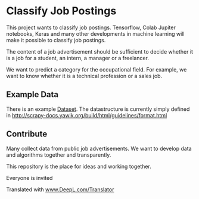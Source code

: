 # Classify Job Postings

This project wants to classify job postings. Tensorflow, Colab Jupiter notebooks, Keras and many other developments in machine learning will make it possible to classify job postings.

The content of a job advertisement should be sufficient to decide whether it is a job for a student, an intern, a manager or a freelancer.

We want to predict a category for the occupational field. For example, we want to know whether it is a technical profession or a sales job. 

## Example Data

There is an example [Dataset](jobs.json). The datastructure is currently simply defined in http://scrapy-docs.yawik.org/build/html/guidelines/format.html

## Contribute

Many collect data from public job advertisements. We want to develop data and algorithms together and transparently.

This repository is the place for ideas and working together.

Everyone is invited

Translated with www.DeepL.com/Translator
